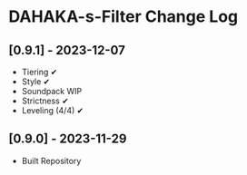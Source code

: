 # DAHAKA-s-Filter Change Log


## [0.9.1] - 2023-12-07
- Tiering ✔
- Style ✔
- Soundpack WIP
- Strictness ✔
- Leveling (4/4) ✔


## [0.9.0] - 2023-11-29
- Built Repository
